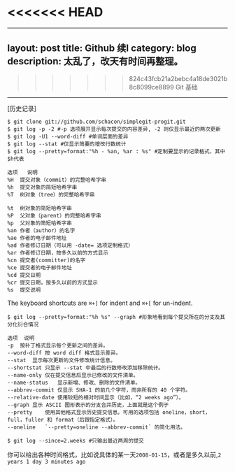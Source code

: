 <<<<<<< HEAD
=======
---
layout:     post
title:      Github 续I
category: blog
description: 太乱了，改天有时间再整理。
--

>>>>>>> 824c43fcb21a2bebc4a18de3021b8c8099ce8899
Git 基础
---
[历史记录]

	$ git clone git://github.com/schacon/simplegit-progit.git 
	$ git log -p -2 #-p 选项展开显示每次提交的内容差异, -2 则仅显示最近的两次更新
	$ git log -U1 --word-diff #单词层面的差异
	$ git log --stat #仅显示简要的增改行数统计
	$ git log --pretty=format:"%h - %an, %ar : %s" #定制要显示的记录格式，其中$h代表
	
	选项	 说明
	%H	提交对象（commit）的完整哈希字串
	%h	提交对象的简短哈希字串
	%T	树对象（tree）的完整哈希字串
	
	%t	树对象的简短哈希字串
	%P	父对象（parent）的完整哈希字串
	%p	父对象的简短哈希字串
	%an	作者（author）的名字
	%ae	作者的电子邮件地址
	%ad	作者修订日期（可以用 -date= 选项定制格式）
	%ar	作者修订日期，按多久以前的方式显示
	%cn	提交者(committer)的名字
	%ce	提交者的电子邮件地址
	%cd	提交日期
	%cr	提交日期，按多久以前的方式显示
	%s	提交说明

The keyboard shortcuts are `⌘+]` for indent and `⌘+[` for un-indent. 

	$ git log --pretty=format:"%h %s" --graph #形象地看到每个提交所在的分支及其分化衍合情况
	
	选项	说明
	-p	按补丁格式显示每个更新之间的差异。
	--word-diff	按 word diff 格式显示差异。
	--stat	显示每次更新的文件修改统计信息。
	--shortstat	只显示 --stat 中最后的行数修改添加移除统计。
	--name-only	仅在提交信息后显示已修改的文件清单。
	--name-status	显示新增、修改、删除的文件清单。
	--abbrev-commit	仅显示 SHA-1 的前几个字符，而非所有的 40 个字符。
	--relative-date	使用较短的相对时间显示（比如，“2 weeks ago”）。
	--graph	显示 ASCII 图形表示的分支合并历史，上面就是这个例子
	--pretty	使用其他格式显示历史提交信息。可用的选项包括 oneline，short，full，fuller 和 format（后跟指定格式）。
	--oneline	`--pretty=oneline --abbrev-commit` 的简化用法。

	$ git log --since=2.weeks #只输出最近两周的提交
你可以给出各种时间格式，比如说具体的某一天`2008-01-15`，或者是多久以前,`2 years 1 day 3 minutes ago`


